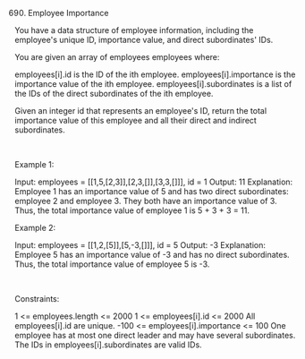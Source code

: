 690. Employee Importance

You have a data structure of employee information, including the employee's unique ID, importance value, and direct subordinates' IDs.

You are given an array of employees employees where:

employees[i].id is the ID of the ith employee.
employees[i].importance is the importance value of the ith employee.
employees[i].subordinates is a list of the IDs of the direct subordinates of the ith employee.

Given an integer id that represents an employee's ID, return the total importance value of this employee and all their direct and indirect subordinates.

 

Example 1:

Input: employees = [[1,5,[2,3]],[2,3,[]],[3,3,[]]], id = 1
Output: 11
Explanation: Employee 1 has an importance value of 5 and has two direct subordinates: employee 2 and employee 3.
They both have an importance value of 3.
Thus, the total importance value of employee 1 is 5 + 3 + 3 = 11.


Example 2:

Input: employees = [[1,2,[5]],[5,-3,[]]], id = 5
Output: -3
Explanation: Employee 5 has an importance value of -3 and has no direct subordinates.
Thus, the total importance value of employee 5 is -3.


 

Constraints:

1 <= employees.length <= 2000
1 <= employees[i].id <= 2000
All employees[i].id are unique.
-100 <= employees[i].importance <= 100
One employee has at most one direct leader and may have several subordinates.
The IDs in employees[i].subordinates are valid IDs.